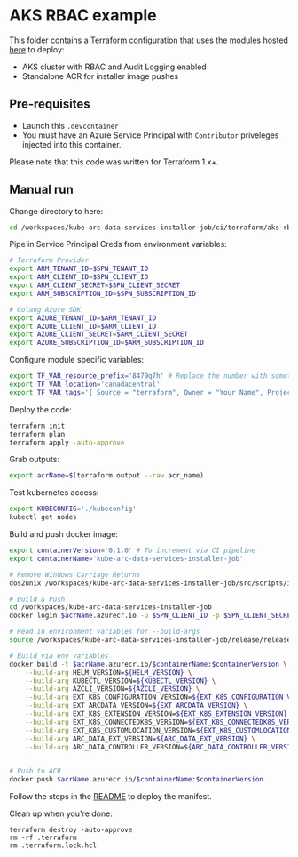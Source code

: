 # AKS RBAC example

This folder contains a [Terraform](https://www.terraform.io/) configuration that uses the [modules hosted here](https://github.com/KangarooKube/terraform-infrastructure-modules) to deploy:
 * AKS cluster with RBAC and Audit Logging enabled
 * Standalone ACR for installer image pushes

## Pre-requisites

* Launch this `.devcontainer`
* You must have an Azure Service Principal with `Contributor` priveleges injected into this container.

Please note that this code was written for Terraform 1.x+.

## Manual run

Change directory to here:
```bash
cd /workspaces/kube-arc-data-services-installer-job/ci/terraform/aks-rbac
```

Pipe in Service Principal Creds from environment variables:

```bash
# Terraform Provider
export ARM_TENANT_ID=$SPN_TENANT_ID
export ARM_CLIENT_ID=$SPN_CLIENT_ID
export ARM_CLIENT_SECRET=$SPN_CLIENT_SECRET
export ARM_SUBSCRIPTION_ID=$SPN_SUBSCRIPTION_ID

# Golang Azure SDK
export AZURE_TENANT_ID=$ARM_TENANT_ID
export AZURE_CLIENT_ID=$ARM_CLIENT_ID
export AZURE_CLIENT_SECRET=$ARM_CLIENT_SECRET
export AZURE_SUBSCRIPTION_ID=$ARM_SUBSCRIPTION_ID
```

Configure module specific variables:

```bash
export TF_VAR_resource_prefix='8479q7h' # Replace the number with something random!
export TF_VAR_location='canadacentral'
export TF_VAR_tags='{ Source = "terraform", Owner = "Your Name", Project = "Messing around with terraform manually" }'
```

Deploy the code:

```bash
terraform init
terraform plan
terraform apply -auto-approve
```

Grab outputs:

```bash
export acrName=$(terraform output --raw acr_name)
```

Test kubernetes access:

```bash
export KUBECONFIG='./kubeconfig'
kubectl get nodes
```

Build and push docker image:

```bash
export containerVersion='0.1.0' # To increment via CI pipeline
export containerName='kube-arc-data-services-installer-job'

# Remove Windows Carriage Returns
dos2unix /workspaces/kube-arc-data-services-installer-job/src/scripts/install-arc-data-services.sh

# Build & Push
cd /workspaces/kube-arc-data-services-installer-job
docker login $acrName.azurecr.io -u $SPN_CLIENT_ID -p $SPN_CLIENT_SECRET

# Read in environment variables for --build-args
source /workspaces/kube-arc-data-services-installer-job/release/release.env

# Build via env variables
docker build -t $acrName.azurecr.io/$containerName:$containerVersion \
    --build-arg HELM_VERSION=${HELM_VERSION} \
    --build-arg KUBECTL_VERSION=${KUBECTL_VERSION} \
    --build-arg AZCLI_VERSION=${AZCLI_VERSION} \
    --build-arg EXT_K8S_CONFIGURATION_VERSION=${EXT_K8S_CONFIGURATION_VERSION} \
    --build-arg EXT_ARCDATA_VERSION=${EXT_ARCDATA_VERSION} \
    --build-arg EXT_K8S_EXTENSION_VERSION=${EXT_K8S_EXTENSION_VERSION} \
    --build-arg EXT_K8S_CONNECTEDK8S_VERSION=${EXT_K8S_CONNECTEDK8S_VERSION} \
    --build-arg EXT_K8S_CUSTOMLOCATION_VERSION=${EXT_K8S_CUSTOMLOCATION_VERSION} \
    --build-arg ARC_DATA_EXT_VERSION=${ARC_DATA_EXT_VERSION} \
    --build-arg ARC_DATA_CONTROLLER_VERSION=${ARC_DATA_CONTROLLER_VERSION} \
    .

# Push to ACR
docker push $acrName.azurecr.io/$containerName:$containerVersion
```

Follow the steps in the [README](../../../README.md#deploy-manifest) to deploy the manifest.

Clean up when you're done:

```
terraform destroy -auto-approve
rm -rf .terraform
rm .terraform.lock.hcl
```